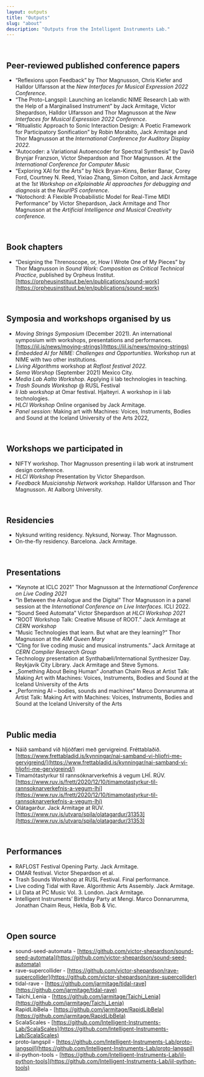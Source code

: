 ```yaml
---
layout: outputs
title: "Outputs"
slug: "about"
description: "Outputs from the Intelligent Instruments Lab."
---
```


<br/>

## Peer-reviewed published conference papers ##

- “Reflexions upon Feedback” by Thor Magnusson, Chris Kiefer and Halldor Ulfarsson at the *New Interfaces for Musical Expression 2022 Conference*.
- “The Proto-Langspil: Launching an Icelandic NIME Research Lab with the Help of a Marginalised Instrument” by Jack Armitage, Victor Shepardson, Halldor Ulfarsson and Thor Magnusson at the *New Interfaces for Musical Expression 2022 Conference*.
- “Ritualistic Approach to Sonic Interaction Design: A Poetic Framework for Participatory Sonification” by Robin Morabito, Jack Armitage and Thor Magnusson at the *International Conference for Auditory Display 2022.*
- “Autocoder: a Variational Autoencoder for Spectral Synthesis” by Davíð Brynjar Franzson, Victor Shepardson and Thor Magnusson. At the *International Conference for Computer Music*
- “Exploring XAI for the Arts” by Nick Bryan-Kinns, Berker Banar, Corey Ford, Courtney N. Reed, Yixiao Zhang, Simon Colton, and Jack Armitage at the *1st Workshop on eXplainable AI approaches for debugging and diagnosis* at the *NeurIPS conference*.
- “Notochord: A Flexible Probabilistic Model for Real-Time MIDI Performance” by Victor Shepardson, Jack Armitage and Thor Magnusson at the *Artificial Intelligence and Musical Creativity conference.*

<br/>

## Book chapters ##

- “Designing the Threnoscope, or, How I Wrote One of My Pieces” by Thor Magnusson in *Sound Work: Composition as Critical Technical Practice*, published by Orpheus Institut. [https://orpheusinstituut.be/en/publications/sound-work](https://orpheusinstituut.be/en/publications/sound-work)

<br/>

## Symposia and workshops organised by us ##

- *Moving Strings Symposium* (December 2021). An international symposium with workshops, presentations and performances. [https://iil.is/news/moving-strings](https://iil.is/news/moving-strings)
- *Embedded AI for NIME: Challenges and Opportunities*. Workshop run at NIME with two other institutions.
- *Living Algorithms* workshop at *Raflost festival 2022.*
- *Sema Worshop* (September 2021) Mexico City.
- *Media Lab Aalto Workshop*. Applying ii lab technologies in teaching.
- *Trash Sounds Workshop* @ RUSL Festival
- *Ii lab workshop* at Omar festival. Hjalteyri. A workshop in ii lab technologies.
- *HLCI Workshop* Online organised by Jack Armitage.
- *Panel session:* Making art with Machines: Voices, Instruments, Bodies and Sound at the Iceland University of the Arts 2022,

<br/>

## Workshops we participated in ##

- NIFTY workshop. Thor Magnusson presenting ii lab work at instrument design conference.
- *HLCI Workshop* Presentation by Victor Shepardson.
- *Feedback Musicianship Network workshop.* Halldor Ulfarsson and Thor Magnusson. At Aalborg University.

<br/>

## Residencies ##

- Nyksund writing residency. Nyksund, Norway. Thor Magnusson.
- On-the-fly residency. Barcelona. Jack Armitage.

<br/>

## Presentations ##

- “Keynote at ICLC 2021” Thor Magnusson at the *International Conference on Live Coding 2021*
- “In Between the Analogue and the Digital” Thor Magnusson in a panel session at the *International Conference on Live Interfaces*. ICLI 2022.
- “Sound Seed Automata” Victor Shepardson at *HLCI Workshop 2021*
- “ROOT Workshop Talk: Creative Misuse of ROOT.” Jack Armitage at *CERN workshop*
- “Music Technologies that learn. But what are they learning?” Thor Magnusson at the *AIM Queen Mary*
- “Cling for live coding music and musical instruments.” Jack Armitage at *CERN Compiler Research Group*
- Technology presentation at Synthabæli/International Synthesizer Day. Reykjavik City Library. Jack Armitage and Steve Symons.
- „Something About Being Human“ Jonathan Chaim Reus at Artist Talk: Making Art with Machines: Voices, Instruments, Bodies and Sound at the Iceland University of the Arts
- „Performing AI – bodies, sounds and machines“ Marco Donnarumma at Artist Talk: Making Art with Machines: Voices, Instruments, Bodies and Sound at the Iceland University of the Arts

<br/>

## Public media ##

- Náið samband við hljóðfæri með gervigreind. Fréttablaðið. [https://www.frettabladid.is/kynningar/nai-samband-vi-hljofri-me-gervigreind/](https://www.frettabladid.is/kynningar/nai-samband-vi-hljofri-me-gervigreind/)
- Tímamótastyrkur til rannsóknarverkefnis á vegum LHÍ. RÚV. [https://www.ruv.is/frett/2020/12/10/timamotastyrkur-til-rannsoknarverkefnis-a-vegum-lhi](https://www.ruv.is/frett/2020/12/10/timamotastyrkur-til-rannsoknarverkefnis-a-vegum-lhi)
- Ólátagarður. Jack Armitage at RÚV. [https://www.ruv.is/utvarp/spila/olatagardur/31353](https://www.ruv.is/utvarp/spila/olatagardur/31353)

<br/>

## Performances ##

- RAFLOST Festival Opening Party. Jack Armitage.
- OMAR festival. Victor Shepardson et al.
- Trash Sounds Workshop at RUSL Festival. Final performance.
- Live coding Tidal with Rave. Algorithmic Arts Assembly. Jack Armitage.
- Lil Data at PC Music Vol. 3. London. Jack Armitage.
- Intelligent Instruments’ Birthday Party at Mengi. Marco Donnarumma, Jonathan Chaim Reus, Hekla, Bob & Vic.

<br/>

## Open source ##

- sound-seed-automata - [https://github.com/victor-shepardson/sound-seed-automata](https://github.com/victor-shepardson/sound-seed-automata)
- rave-supercollider - [https://github.com/victor-shepardson/rave-supercollider](https://github.com/victor-shepardson/rave-supercollider)
- tidal-rave - [https://github.com/jarmitage/tidal-rave](https://github.com/jarmitage/tidal-rave)
- Taichi_Lenia - [https://github.com/jarmitage/Taichi_Lenia](https://github.com/jarmitage/Taichi_Lenia)
- RapidLibBela - [https://github.com/jarmitage/RapidLibBela](https://github.com/jarmitage/RapidLibBela)
- ScalaScales - [https://github.com/Intelligent-Instruments-Lab/ScalaScales](https://github.com/Intelligent-Instruments-Lab/ScalaScales)
- proto-langspil - [https://github.com/Intelligent-Instruments-Lab/proto-langspil](https://github.com/Intelligent-Instruments-Lab/proto-langspil)
- iil-python-tools - [https://github.com/Intelligent-Instruments-Lab/iil-python-tools](https://github.com/Intelligent-Instruments-Lab/iil-python-tools)
